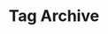---
title: Tag Archive
layout: layouts/feed.html
pagination:
    data: collections
    size: 1
    alias: tag
    filter: ['all', 'nav', 'blog', 'work', 'featuredWork', 'people', 'rss']
permalink: 'tag/{{ tag | slug }}/'
---